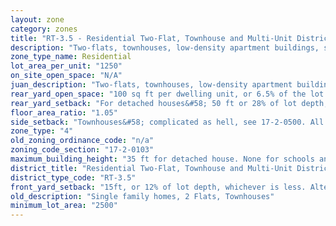```yaml
---
layout: zone
category: zones
title: "RT-3.5 - Residential Two-Flat, Townhouse and Multi-Unit District"
description: "Two-flats, townhouses, low-density apartment buildings, single family homes."
zone_type_name: Residential
lot_area_per_unit: "1250"
on_site_open_space: "N/A"
juan_description: "Two-flats, townhouses, low-density apartment buildings, single family homes."
rear_yard_open_space: "100 sq ft per dwelling unit, or 6.5% of the lot area, which ever is greater."
rear_yard_setback: "For detached houses&#58; 50 ft or 28% of lot depth, whichever is less. For buildings with under 20 dwelling units, of which at least 33% are &quot;accessible&quot;&#58; 50 ft or 24% of lot depth, whichever is less."
floor_area_ratio: "1.05"
side_setback: "Townhouses&#58; complicated as hell, see 17-2-0500. All other buildings&#58; Combined width of side setbacks must equal 20% of lot width, and neither setback can be less than 2 feet or 8% of lot width (whichever is greater.) But no setback is required to be wider than 5 feet."
zone_type: "4"
old_zoning_ordinance_code: "n/a"
zoning_code_section: "17-2-0103"
maximum_building_height: "35 ft for detached house. None for schools and churches."
district_title: "Residential Two-Flat, Townhouse and Multi-Unit District"
district_type_code: "RT-3.5"
front_yard_setback: "15ft, or 12% of lot depth, whichever is less. Alternatively, setback can be the average front yard depth of nearest 2 lots."
old_description: "Single family homes, 2 Flats, Townhouses"
minimum_lot_area: "2500"
---
```

